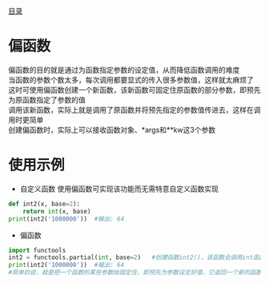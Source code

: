[目录](../目录.md)

# 偏函数 #
偏函数的目的就是通过为函数指定参数的设定值，从而降低函数调用的难度\
当函数的参数个数太多，每次调用都要显式的传入很多参数值，这样就太麻烦了\
这时可使用偏函数创建一个新函数，该新函数可固定住原函数的部分参数，即预先为原函数指定了参数的值\
调用该新函数，实际上就是调用了原函数并将预先指定的参数值传进去，这样在调用时更简单\
创建偏函数时，实际上可以接收函数对象、*args和**kw这3个参数


# 使用示例 #

- 自定义函数
使用偏函数可实现该功能而无需特意自定义函数实现
```python
def int2(x, base=2):
    return int(x, base)
print(int2('1000000'))  #输出: 64
```

- 偏函数
```python
import functools
int2 = functools.partial(int, base=2)   #创建函数int2()，该函数会调用int函数且默认的参数为base=2
print(int2('1000000'))  #输出: 64
#简单的说，就是把一个函数的某些参数给固定住，即预先为参数设定好值，它返回一个新的函数，调用该新函数会更简单
```
